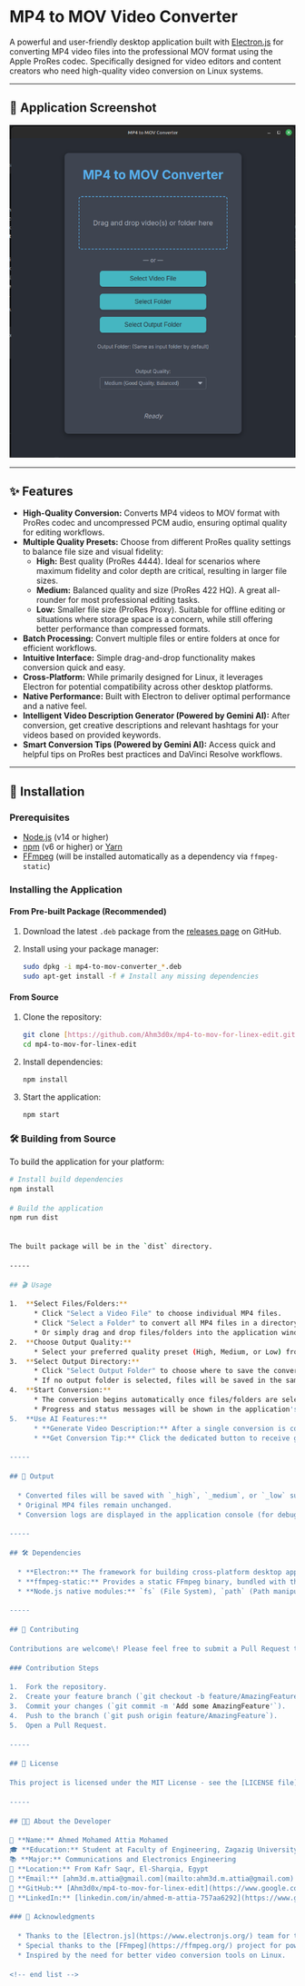 


# MP4 to MOV Video Converter

A powerful and user-friendly desktop application built with [Electron.js](https://www.electronjs.org/) for converting MP4 video files into the professional MOV format using the Apple ProRes codec. Specifically designed for video editors and content creators who need high-quality video conversion on Linux systems.

---

## 📸 Application Screenshot

![Screenshot of the MP4 to MOV Video Converter Application](https://raw.githubusercontent.com/Ahm3d0x/mp4-to-mov-for-linex-edit/main/assets/Screenshot%20from%202025-06-30%2012-26-30.png)

---

## ✨ Features

* **High-Quality Conversion:** Converts MP4 videos to MOV format with ProRes codec and uncompressed PCM audio, ensuring optimal quality for editing workflows.
* **Multiple Quality Presets:** Choose from different ProRes quality settings to balance file size and visual fidelity:
    * **High:** Best quality (ProRes 4444). Ideal for scenarios where maximum fidelity and color depth are critical, resulting in larger file sizes.
    * **Medium:** Balanced quality and size (ProRes 422 HQ). A great all-rounder for most professional editing tasks.
    * **Low:** Smaller file size (ProRes Proxy). Suitable for offline editing or situations where storage space is a concern, while still offering better performance than compressed formats.
* **Batch Processing:** Convert multiple files or entire folders at once for efficient workflows.
* **Intuitive Interface:** Simple drag-and-drop functionality makes conversion quick and easy.
* **Cross-Platform:** While primarily designed for Linux, it leverages Electron for potential compatibility across other desktop platforms.
* **Native Performance:** Built with Electron to deliver optimal performance and a native feel.
* **Intelligent Video Description Generator (Powered by Gemini AI):** After conversion, get creative descriptions and relevant hashtags for your videos based on provided keywords.
* **Smart Conversion Tips (Powered by Gemini AI):** Access quick and helpful tips on ProRes best practices and DaVinci Resolve workflows.

---

## 🚀 Installation

### Prerequisites

* [Node.js](https://nodejs.org/) (v14 or higher)
* [npm](https://www.npmjs.com/) (v6 or higher) or [Yarn](https://yarnpkg.com/)
* [FFmpeg](https://ffmpeg.org/) (will be installed automatically as a dependency via `ffmpeg-static`)

### Installing the Application

#### From Pre-built Package (Recommended)

1.  Download the latest `.deb` package from the [releases page](https://github.com/Ahm3d0x/mp4-to-mov-for-linex-edit/releases) on GitHub.
2.  Install using your package manager:

    ```bash
    sudo dpkg -i mp4-to-mov-converter_*.deb
    sudo apt-get install -f # Install any missing dependencies
    ```

#### From Source

1.  Clone the repository:

    ```bash
    git clone [https://github.com/Ahm3d0x/mp4-to-mov-for-linex-edit.git](https://github.com/Ahm3d0x/mp4-to-mov-for-linex-edit.git)
    cd mp4-to-mov-for-linex-edit
    ```

2.  Install dependencies:

    ```bash
    npm install
    ```

3.  Start the application:

    ```bash
    npm start
    ```

### 🛠 Building from Source

To build the application for your platform:

```bash
# Install build dependencies
npm install

# Build the application
npm run dist


The built package will be in the `dist` directory.

-----

## 🎬 Usage

1.  **Select Files/Folders:**
      * Click "Select a Video File" to choose individual MP4 files.
      * Click "Select a Folder" to convert all MP4 files in a directory.
      * Or simply drag and drop files/folders into the application window.
2.  **Choose Output Quality:**
      * Select your preferred quality preset (High, Medium, or Low) from the available options.
3.  **Select Output Directory:**
      * Click "Select Output Folder" to choose where to save the converted files.
      * If no output folder is selected, files will be saved in the same directory as the source.
4.  **Start Conversion:**
      * The conversion begins automatically once files/folders are selected or dropped.
      * Progress and status messages will be shown in the application's status area.
5.  **Use AI Features:**
      * **Generate Video Description:** After a single conversion is complete, a button will appear. Click it and provide keywords to generate a content-relevant description and hashtags.
      * **Get Conversion Tip:** Click the dedicated button to receive general tips about ProRes and DaVinci Resolve.

-----

## 📁 Output

  * Converted files will be saved with `_high`, `_medium`, or `_low` suffix based on the selected quality (e.g., `my_video_high.mov`).
  * Original MP4 files remain unchanged.
  * Conversion logs are displayed in the application console (for debugging/detailed info).

-----

## 🛠 Dependencies

  * **Electron:** The framework for building cross-platform desktop apps with web technologies.
  * **ffmpeg-static:** Provides a static FFmpeg binary, bundled with the application, ensuring it works out-of-the-box.
  * **Node.js native modules:** `fs` (File System), `path` (Path manipulation), `child_process` (Spawning processes like FFmpeg) for backend operations.

-----

## 🤝 Contributing

Contributions are welcome\! Please feel free to submit a Pull Request to the [GitHub repository](https://www.google.com/search?q=https://github.com/Ahm3d0x/mp4-to-mov-for-linex-edit).

### Contribution Steps

1.  Fork the repository.
2.  Create your feature branch (`git checkout -b feature/AmazingFeature`).
3.  Commit your changes (`git commit -m 'Add some AmazingFeature'`).
4.  Push to the branch (`git push origin feature/AmazingFeature`).
5.  Open a Pull Request.

-----

## 📜 License

This project is licensed under the MIT License - see the [LICENSE file](https://www.google.com/search?q=https://github.com/Ahm3d0x/mp4-to-mov-for-linex-edit/blob/main/LICENSE) for details.

-----

## 👨‍💻 About the Developer

👋 **Name:** Ahmed Mohamed Attia Mohamed
🎓 **Education:** Student at Faculty of Engineering, Zagazig University
📚 **Major:** Communications and Electronics Engineering
📍 **Location:** From Kafr Saqr, El-Sharqia, Egypt
📧 **Email:** [ahm3d.m.attia@gmail.com](mailto:ahm3d.m.attia@gmail.com)
🔗 **GitHub:** [Ahm3d0x/mp4-to-mov-for-linex-edit](https://www.google.com/search?q=https://github.com/Ahm3d0x/mp4-to-mov-for-linex-edit)
🔗 **LinkedIn:** [linkedin.com/in/ahmed-m-attia-757aa6292](https://www.google.com/search?q=https://www.linkedin.com/in/ahmed-m-attia-757aa6292)

### 🙏 Acknowledgments

  * Thanks to the [Electron.js](https://www.electronjs.org/) team for the amazing framework.
  * Special thanks to the [FFmpeg](https://ffmpeg.org/) project for powerful video processing.
  * Inspired by the need for better video conversion tools on Linux.

<!-- end list -->

```
```
